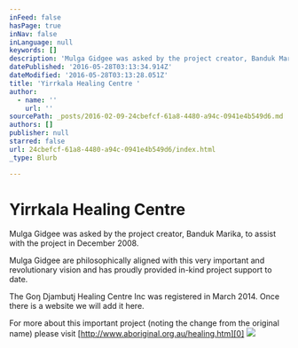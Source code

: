 ```yaml
---
inFeed: false
hasPage: true
inNav: false
inLanguage: null
keywords: []
description: 'Mulga Gidgee was asked by the project creator, Banduk Marika, to assist with the project in December 2008.'
datePublished: '2016-05-28T03:13:34.914Z'
dateModified: '2016-05-28T03:13:28.051Z'
title: 'Yirrkala Healing Centre '
author:
  - name: ''
    url: ''
sourcePath: _posts/2016-02-09-24cbefcf-61a8-4480-a94c-0941e4b549d6.md
authors: []
publisher: null
starred: false
url: 24cbefcf-61a8-4480-a94c-0941e4b549d6/index.html
_type: Blurb

---
```

# Yirrkala Healing Centre 

Mulga Gidgee was asked by the project creator, Banduk Marika, to assist with the project in December 2008\.

Mulga Gidgee are philosophically aligned with this very important and revolutionary vision and has proudly provided in-kind project support to date.

The Goŋ Djambutj Healing Centre Inc was registered in March 2014\. Once there is a website we will add it here.

For more about this important project (noting the change from the original name) please visit [http://www.aboriginal.org.au/healing.htm][0]
![](https://s3-us-west-2.amazonaws.com/the-grid-img/p/bd1015952e5cd68eba5d2f2aab2c2e6df2020af9.jpg)

[0]: http://www.aboriginal.org.au/healing.htm